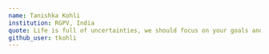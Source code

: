 ```yaml
---
name: Tanishka Kohli
institution: RGPV, India
quote: Life is full of uncertainties, we should focus on your goals and always be ready for changes.
github_user: tkohli
---
```

